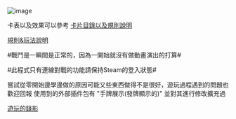 ![image](https://github.com/DatePest/LostDream/assets/108296950/ba5972df-4035-4830-9255-e03ef53fc0fa)

卡表以及效果可以參考 
[卡片目錄以及規則說明](https://docs.google.com/spreadsheets/d/1XywOKKZI-OnjYv1XHdKN56nJ12PP9B_K/edit?usp=sharing&ouid=102980525715795086892&rtpof=true&sd=true)

[規則&玩法說明](https://docs.google.com/document/d/1WIvV69A6muZ0DK2qZ7VcrxK89-HkB6Hv/edit)

#戰鬥是一瞬間是正常的，因為一開始就沒有做動畫演出的打算#

#此程式只有連線對戰的功能請保持Steam的登入狀態#

嘗試從零開始邊學邊做的原因可能又些東西做得不是很好，遊玩過程遇到的問題也歡迎回報
使用到的外部插件包有 "手牌展示(發牌顯示的)" 並對其進行修改擴充過

[遊玩的錄影](https://youtu.be/mQ6QFaNTrX0)
